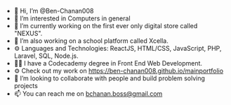 - 👋 Hi, I’m @Ben-Chanan008
- 👀 I’m interested in Computers in general
- 🌱 I’m currently working on the first ever only digital store called "NEXUS".
- 🌱 I’m also working on a school platform called Xcella.
- ⚙️ Languages and Technologies: ReactJS, HTML/CSS, JavaScript, PHP, Laravel, SQL, Node.js.
- 👨‍💻 I have a Codecademy degree in Front End Web Development.
- ⚙️ Check out my work on https://ben-chanan008.github.io/mainportfolio
- 💞️ I’m looking to collaborate with people and build problem solving projects
- 📫 You can reach me on bchanan.boss@gmail.com

<!---
Ben-Chanan008/Ben-Chanan008 is a ✨ special ✨ repository because its `README.md` (this file) appears on your GitHub profile.
You can click the Preview link to take a look at your changes.
--->
